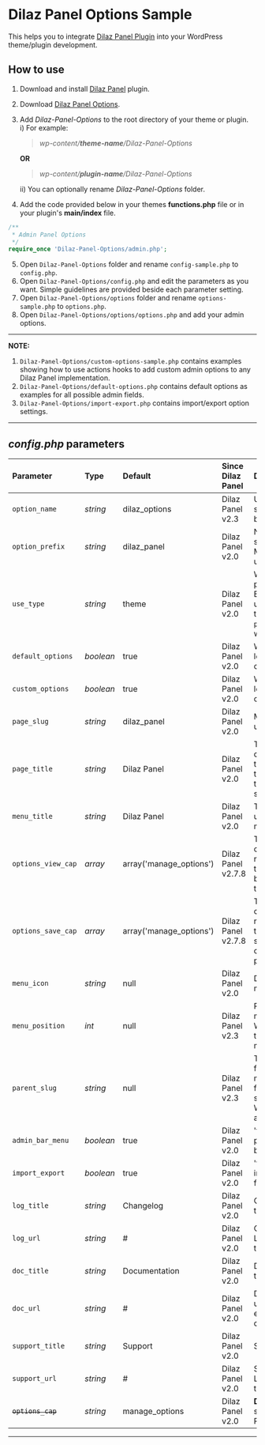 # Dilaz Panel Options Sample
This helps you to integrate [Dilaz Panel Plugin](https://github.com/Rodgath/Dilaz-Panel-Plugin) into your WordPress theme/plugin development. 

## How to use
1. Download and install [Dilaz Panel](https://github.com/Rodgath/Dilaz-Panel-Plugin/archive/master.zip) plugin.
2. Download [Dilaz Panel Options](https://github.com/Rodgath/Dilaz-Panel-Options/archive/master.zip).
3. Add *Dilaz-Panel-Options* to the root directory of your theme or plugin. <br />
   i) For example: <br />
      > *wp-content/__theme-name__/Dilaz-Panel-Options*
      
      __OR__
      
      > *wp-content/__plugin-name__/Dilaz-Panel-Options* <br />
      
   ii) You can optionally rename *Dilaz-Panel-Options* folder.
4. Add the code provided below in your themes __functions.php__ file or in your plugin's __main/index__ file. 
```php
/**
 * Admin Panel Options
 */
require_once 'Dilaz-Panel-Options/admin.php';
```
5. Open ```Dilaz-Panel-Options``` folder and rename ```config-sample.php``` to ```config.php```.
6. Open ```Dilaz-Panel-Options/config.php``` and edit the parameters as you want. Simple guidelines are provided beside each parameter setting.
7. Open ```Dilaz-Panel-Options/options``` folder and rename ```options-sample.php``` to ```options.php```.
8. Open ```Dilaz-Panel-Options/options/options.php``` and add your admin options. 

***

__NOTE:__
1. ```Dilaz-Panel-Options/custom-options-sample.php``` contains examples showing how to use actions hooks to add custom admin options to any Dilaz Panel implementation.
2. ```Dilaz-Panel-Options/default-options.php``` contains default options as examples for all possible admin fields.
3. ```Dilaz-Panel-Options/import-export.php``` contains import/export option settings.

***

## *config.php* parameters

| Parameter     | Type    | Default | Since Dilaz Panel   | Details |
| :------------- |:----------|:----------| :-------------| :----- |
| `option_name`   | *string* | dilaz_options | Dilaz Panel v2.3 | Used to save settings. Must be unique. |
| `option_prefix` | *string* | dilaz_panel | Dilaz Panel v2.0 | Not used to save settings. Must be unique. |
| `use_type` | *string* | theme | Dilaz Panel v2.0 | Where the panel is used. Enter `theme` if used within a theme OR `plugin` if used within a plugin |
| `default_options` | *boolean* | true | Dilaz Panel v2.0 | Whether to load default options. |
| `custom_options` | *boolean* | true | Dilaz Panel v2.0 | Whether to load custom options. |
| `page_slug` | *string* | dilaz_panel | Dilaz Panel v2.0 | Must be unique. |
| `page_title` | *string* | Dilaz Panel | Dilaz Panel v2.0 | The text to be displayed in the title tags of the page when the menu is selected. |
| `menu_title` | *string* | Dilaz Panel | Dilaz Panel v2.0 | The text to be used for the menu. |
| `options_view_cap` | *array* | array('manage_options') | Dilaz Panel v2.7.8 | The capabilities required for this menu to be displayed to the user. |
| `options_save_cap` | *array* | array('manage_options') | Dilaz Panel v2.7.8 | The capabilities required for the user to save the options for the panel. |
| `menu_icon` | *string* | null | Dilaz Panel v2.0 | Dashicon menu icon. |
| `menu_position` | *int* | null | Dilaz Panel v2.3 | Position in menu order. Works with top-level menu only. |
| `parent_slug` | *string* | null | Dilaz Panel v2.3 | The slug name for the parent menu (or the file name of a standard WordPress admin page). |
| `admin_bar_menu` | *boolean* | true | Dilaz Panel v2.0 | 'true' to show panel in admin bar menu. |
| `import_export` | *boolean* | true | Dilaz Panel v2.0 | 'true' to enable import/export field. |
| `log_title` | *string* | Changelog | Dilaz Panel v2.0 | Changlelog title. |
| `log_url` | *string* | # | Dilaz Panel v2.0 | Changlelog url. Leave empty to disable. |
| `doc_title` | *string* | Documentation | Dilaz Panel v2.0 | Documentation title. |
| `doc_url` | *string* | # | Dilaz Panel v2.0 | Documentation url. Leave empty to disable. |
| `support_title` | *string* | Support | Dilaz Panel v2.0 | Support title. |
| `support_url` | *string* | # | Dilaz Panel v2.0 | Support url. Leave empty to disable. |
| ~~`options_cap`~~ | *string* | manage_options | Dilaz Panel v2.0 | __Deprecated__ since Dilaz Panel v2.7.8. |

*** 

